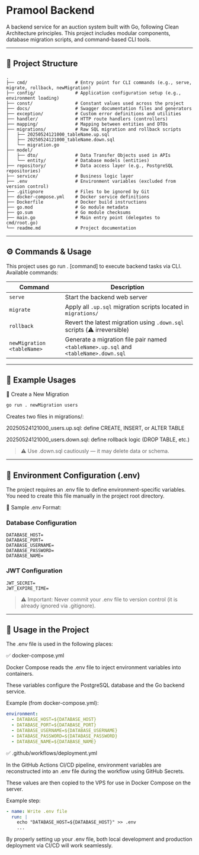 # Pramool Backend

A backend service for an auction system built with Go, following Clean Architecture principles. This project includes modular components, database migration scripts, and command-based CLI tools.

---

## 📁 Project Structure

```plaintext
.
├── cmd/                  # Entry point for CLI commands (e.g., serve, migrate, rollback, newMigration)
├── config/               # Application configuration setup (e.g., environment loading)
├── const/                # Constant values used across the project
├── docs/                 # Swagger documentation files and generators
├── exception/            # Custom error definitions and utilities
├── handler/              # HTTP route handlers (controllers)
├── mapping/              # Mapping between entities and DTOs
├── migrations/           # Raw SQL migration and rollback scripts
│   ├── 20250524121000_tableName.up.sql
│   ├── 20250524121000_tableName.down.sql
│   └── migration.go
├── model/
│   ├── dto/              # Data Transfer Objects used in APIs
│   └── entity/           # Database models (entities)
├── repository/           # Data access layer (e.g., PostgreSQL repositories)
├── service/              # Business logic layer
├── .env                  # Environment variables (excluded from version control)
├── .gitignore            # Files to be ignored by Git
├── docker-compose.yml    # Docker service definitions
├── Dockerfile            # Docker build instructions
├── go.mod                # Go module metadata
├── go.sum                # Go module checksums
├── main.go               # Main entry point (delegates to cmd/root.go)
└── readme.md             # Project documentation
```

---

## ⚙️ Commands & Usage
This project uses go run . [command] to execute backend tasks via CLI. Available commands:

| Command               | Description                                                                |
| --------------------- | -------------------------------------------------------------------------- |
| `serve`               | Start the backend web server                                               |
| `migrate`             | Apply all `.up.sql` migration scripts located in `migrations/`             |
| `rollback`            | Revert the latest migration using `.down.sql` scripts (⚠️ irreversible)    |
| `newMigration <tableName>` | Generate a migration file pair named `<tableName>.up.sql` and `<tableName>.down.sql` |

---

## 🚀 Example Usages
🔧 Create a New Migration

```cmd
go run . newMigration users
```

Creates two files in migrations/:

20250524121000_users.up.sql: define CREATE, INSERT, or ALTER TABLE

20250524121000_users.down.sql: define rollback logic (DROP TABLE, etc.)

> ⚠️ Use .down.sql cautiously — it may delete data or schema.

---

## 🧪 Environment Configuration (.env)
The project requires an .env file to define environment-specific variables. You need to create this file manually in the project root directory.

📝 Sample .env Format:

### Database Configuration
```env
DATABASE_HOST=
DATABASE_PORT=
DATABASE_USERNAME=
DATABASE_PASSWORD=
DATABASE_NAME=
```

### JWT Configuration
```env
JWT_SECRET=
JWT_EXPIRE_TIME=
```

> ⚠️ Important: Never commit your .env file to version control (it is already ignored via .gitignore).

---

## 🧩 Usage in the Project
The .env file is used in the following places:

✅ docker-compose.yml

Docker Compose reads the .env file to inject environment variables into containers.

These variables configure the PostgreSQL database and the Go backend service.

Example (from docker-compose.yml):
```yml
environment:
  - DATABASE_HOST=${DATABASE_HOST}
  - DATABASE_PORT=${DATABASE_PORT}
  - DATABASE_USERNAME=${DATABASE_USERNAME}
  - DATABASE_PASSWORD=${DATABASE_PASSWORD}
  - DATABASE_NAME=${DATABASE_NAME}
```

✅ .github/workflows/deployment.yml

In the GitHub Actions CI/CD pipeline, environment variables are reconstructed into an .env file during the workflow using GitHub Secrets.

These values are then copied to the VPS for use in Docker Compose on the server.

Example step:
```yml
- name: Write .env file
  run: |
    echo "DATABASE_HOST=${DATABASE_HOST}" >> .env
    ...
```
By properly setting up your .env file, both local development and production deployment via CI/CD will work seamlessly.